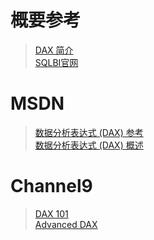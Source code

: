 # 概要参考
>[DAX 简介](https://powerbi.microsoft.com/zh-cn/guided-learning/powerbi-learning-7-1-intro-to-dax/)<br>
>[SQLBI官网](http://www.sqlbi.com/)<br>

# MSDN
>[数据分析表达式 (DAX) 参考](https://msdn.microsoft.com/zh-cn/library/gg413422.aspx)<br>
>[数据分析表达式 (DAX) 概述](https://msdn.microsoft.com/zh-cn/library/gg399181.aspx)<br>

# Channel9
>[DAX 101](https://channel9.msdn.com/Events/Microsoft-Data-Insights-Summit/2016/WKS007)<br>
>[Advanced DAX](https://channel9.msdn.com/Events/Microsoft-Data-Insights-Summit/2016/WKS020)<br>
